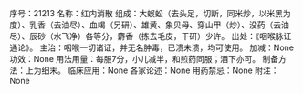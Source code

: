 序号：21213
名称：红内消散
组成：大蜈蚣（去头足，切断，同米炒，以米黑为度）、乳香（去油尽）、血竭（另研）、雄黄、象贝母、穿山甲（炒）、没药（去油尽）、辰砂（水飞净）各等分，麝香（拣去毛皮，干研）少许。
出处：《咽喉脉证通论》。
主治：咽喉一切诸证，并无名肿毒，已溃未溃，均可使用。
加减：None
功效：None
用法用量：每服7分，小儿减半，和煎药同服；酒下亦可。
制备方法：上为细末。
临床应用：None
各家论述：None
用药禁忌：None
附注：None
